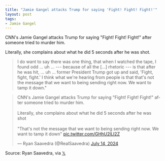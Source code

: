 ```yaml
---
title: "Jamie Gangel attacks Trump for saying 'Fight! Fight! Fight!'"
layout: post
tags:
- Jamie Gangel
---
```


CNN's Jamie Gangel attacks Trump for saying "Fight! Fight! Fight!" after someone tried to murder him.

Literally, she complains about what he did 5 seconds after he was shot.

> I do want to say there was one thing, that when I watched the tape, I found odd ... uh ... --- because of all the [...] rhetoric --- is that after he was hit, ... uh ... former President Trump got up and said, 'Fight, fight, fight.' I think what we're hearing from people is that that's not the message that we want to being sending right now. We want to tamp it down."

<blockquote class="twitter-tweet"><p lang="en" dir="ltr">CNN&#39;s Jamie Gangel attacks Trump for saying &quot;Fight! Fight! Fight!&quot; after someone tried to murder him.<br /><br />Literally, she complains about what he did 5 seconds after he was shot<br /><br />&quot;That&#39;s not the message that we want to being sending right now. We want to tamp it down&quot; <a href="https://t.co/GHhU2lLI2Z">pic.twitter.com/GHhU2lLI2Z</a></p>&mdash; Ryan Saavedra (@RealSaavedra) <a href="https://twitter.com/RealSaavedra/status/1812317905935020049?ref_src=twsrc%5Etfw">July 14, 2024</a></blockquote> <script async src="https://platform.twitter.com/widgets.js" charset="utf-8"></script>

Source: Ryan Saavedra, via [𝕏](https://x.com)

